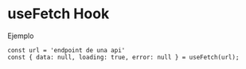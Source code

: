 # useFetch Hook

Ejemplo
```
const url = 'endpoint de una api'
const { data: null, loading: true, error: null } = useFetch(url);

```